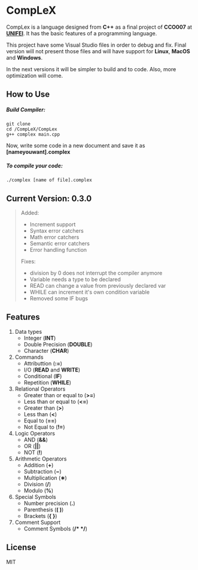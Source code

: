 # CompLeX
CompLex is a language designed from **C++** as a final project of **CCO007** at **[UNIFEI](https://www.unifei.edu.br/)**. It has the basic features of a programming language. 

This project have some Visual Studio files in order to debug and fix. Final version will not present those files and will have support for **Linux**, **MacOS** and **Windows**.

In the next versions it will be simpler to build and to code. Also, more optimization will come.

## How to Use

##### Build Compiler:

    git clone
    cd /CompLeX/CompLex
    g++ complex main.cpp 

Now, write some code in a new document and save it as **[nameyouwant].complex**

##### To compile your code:
    ./complex [name of file].complex

## Current Version: 0.3.0

>Added:
>  - Increment support
>  - Syntax error catchers
>  - Math error catchers
>  - Semantic error catchers
>  - Error handling function
>
>Fixes:
>  - division by 0 does not interrupt the compiler anymore
>  - Variable needs a type to be declared
>  - READ can change a value from previously declared var
>  - WHILE can increment it's own condition variable
>  - Removed some IF bugs

## Features

1. Data types
	* Integer (**INT**)
	* Double Precision (**DOUBLE**)
	* Character (**CHAR**)
2. Commands
	* Attributtion (**:=**)
	* I/O (**READ** and **WRITE**)
	* Conditional (**IF**)
	* Repetition (**WHILE**)
3. Relational Operators
	* Greater than or equal to (**>=**)
	* Less  than or equal to (**<=**)
	* Greater than (**>**)
	* Less than (**<**)
	* Equal to (**==**)
	* Not Equal to (**!=**)
4. Logic Operators
	* AND (**&&**)
	* OR (**||**)
	* NOT (**!**)
5. Arithmetic Operators
	* Addition (**+**)
	* Subtraction (**−**)
	* Multiplication (**∗**)
	* Division (**/**)
	* Modulo (**%**)
6. Special Symbols
	* Number precision (**.**)
	* Parenthesis (**( )**) 
	* Brackets (**{ }**)
7. Comment Support
	* Comment Symbols (**/*  */**)

## License
MIT